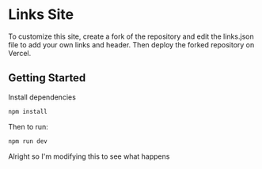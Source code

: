 # Links Site

To customize this site, create a fork of the repository and edit the links.json file to add your own links and header.
Then deploy the forked repository on Vercel.

## Getting Started

Install dependencies
```bash
npm install
```

Then to run:
```bash
npm run dev
```

Alright so I'm modifying this to see what happens
